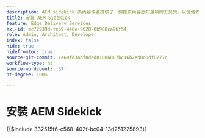 ```yaml
---
description: AEM sidekick 為內容作者提供了一個提供內容感知選項的工具列，以便他們可以直接從您網站的頁面編輯、預覽和發佈其內容。
title: 安裝 AEM Sidekick
feature: Edge Delivery Services
exl-id: ec72939d-feb9-446e-9020-0b988ca96f54
role: Admin, Architect, Developer
index: false
hide: true
hidefromtoc: true
source-git-commit: 1e69fd3abf8dad01886007bc16b2ed0d0df0777c
workflow-type: ht
source-wordcount: '37'
ht-degree: 100%

---
```


# 安裝 AEM Sidekick

{{$include 332515f6-c568-402f-bc04-13d251225893}}

